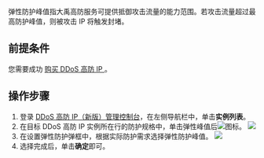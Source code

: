 
弹性防护峰值指大禹高防服务可提供抵御攻击流量的能力范围。若攻击流量超过最高防护峰值，则被攻击 IP 将触发封堵。

## 前提条件
您需要成功 [购买 DDoS 高防 IP ](https://cloud.tencent.com/document/product/1014/44082)。

## 操作步骤
1. 登录  [DDoS 高防 IP（新版）管理控制台](https://console.cloud.tencent.com/ddos/antiddos-advanced/package)，在左侧导航栏中，单击**实例列表**。
2. 在目标 DDoS 高防 IP 实例所在行的防护规格中，单击弹性峰值后![](https://main.qcloudimg.com/raw/0d61340e307035f9cb9443e48c8a5dfd.png)图标。
![](https://qcloudimg.tencent-cloud.cn/raw/1cce103ab6fd8b8a9db7a5e462d6cade.png)
3. 在设置弹性防护弹框中，根据实际防护需求选择弹性防护峰值。
![](https://main.qcloudimg.com/raw/08dcb5f593e30e51c430fbebeb37825e.png)
4. 选择完成后，单击**确定**即可。
